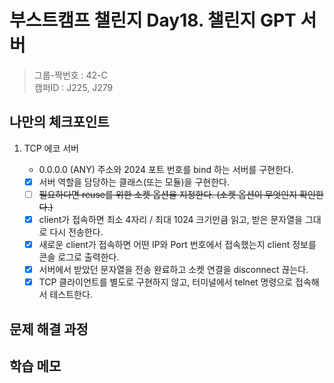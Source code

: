 # 부스트캠프 챌린지 Day18. 챌린지 GPT 서버

> 그룹-짝번호 : 42-C  
> 캠퍼ID : J225, J279

## 나만의 체크포인트

1. TCP 에코 서버

   - 0.0.0.0 (ANY) 주소와 2024 포트 번호를 bind 하는 서버를 구현한다.
   - [x] 서버 역할을 담당하는 클래스(또는 모듈)을 구현한다.
   - [ ] ~~필요하다면 reuse를 위한 소켓 옵션을 지정한다. (소켓 옵션이 무엇인지 확인한다.)~~
   - [x] client가 접속하면 최소 4자리 / 최대 1024 크기만큼 읽고, 받은 문자열을 그대로 다시 전송한다.
   - [x] 새로운 client가 접속하면 어떤 IP와 Port 번호에서 접속했는지 client 정보를 콘솔 로그로 출력한다.
   - [x] 서버에서 받았던 문자열을 전송 완료하고 소켓 연결을 disconnect 끊는다.
   - [x] TCP 클라이언트를 별도로 구현하지 않고, 터미널에서 telnet 명령으로 접속해서 테스트한다.

## 문제 해결 과정

## 학습 메모
